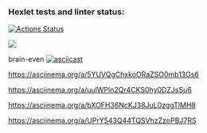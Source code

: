 ### Hexlet tests and linter status:
[![Actions Status](https://github.com/qhp21/frontend-project-44/workflows/hexlet-check/badge.svg)](https://github.com/qhp21/frontend-project-44/actions)


<a href="https://codeclimate.com/github/qhp21/frontend-project-44/maintainability"><img src="https://api.codeclimate.com/v1/badges/19758556731c6f135019/maintainability" /></a>

brain-even
[![asciicast](https://asciinema.org/a/GZMlxafqej9R54m8N9t2xzrgr.svg)](https://asciinema.org/a/GZMlxafqej9R54m8N9t2xzrgr)

https://asciinema.org/a/5YUVQgChxkoORaZSO0mb13Gs6

https://asciinema.org/a/uulWPln2Qr4CKS0hy0DZJsSu6

https://asciinema.org/a/bXOFH36NcKJ38JuL0zggTlMH8

https://asciinema.org/a/UPrY543Q44TQSVhzZzoPBJ7RS

